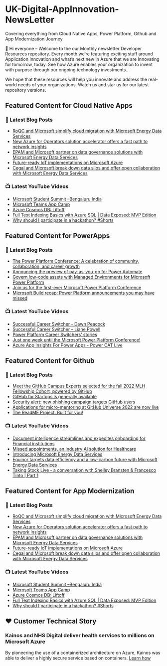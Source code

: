 # UK-Digital-AppInnovation-NewsLetter

Covering everything from Cloud Native Apps, Power Platform, Github and App Modernization Journey

👋 Hi everyone – Welcome to the our Monthly newsletter Developer Resources repository. Every month we’re featuring exciting stuff around Application Innovation and what’s next new in Azure that we are Innovating for tomorrow, today. See how Azure enables your organization to invent with purpose through our ongoing technology investments..


We hope that these resources will help you innovate and address the real-world needs of your organizations. Watch us and star us for our latest repository versions.

## Featured Content for Cloud Native Apps


### 📝 Latest Blog Posts

    
<!-- BLOGCNA:START -->
- [RoQC and Microsoft simplify cloud migration with Microsoft Energy Data Services](https://azure.microsoft.com/blog/roqc-and-microsoft-simplify-cloud-migration-with-microsoft-energy-data-services/)
- [New Azure for Operators solution accelerator offers a fast path to network insights](https://azure.microsoft.com/blog/new-azure-for-operators-solution-accelerator-offers-a-fast-path-to-network-insights/)
- [EPAM and Microsoft partner on data governance solutions with Microsoft Energy Data Services](https://azure.microsoft.com/blog/epam-and-microsoft-partner-on-data-governance-solutions-with-microsoft-energy-data-services/)
- [Future-ready IoT implementations on Microsoft Azure](https://azure.microsoft.com/blog/futureready-iot-implementations-on-microsoft-azure/)
- [Cegal and Microsoft break down data silos and offer open collaboration with Microsoft Energy Data Services](https://azure.microsoft.com/blog/cegal-and-microsoft-break-down-data-silos-and-offer-open-collaboration-with-microsoft-energy-data-services/)
<!-- BLOGCNA:END -->

### 📺 Latest YouTube Videos

 
<!-- YOUTUBECNA:START -->
- [Microsoft Student Summit –Bengaluru India](https://www.youtube.com/watch?v=BL-mYWxsSvs)
- [Microsoft Teams App Camp](https://www.youtube.com/watch?v=jIOx6oWiPg8)
- [Azure Cosmos DB: Liftoff](https://www.youtube.com/watch?v=R68fY6VR--Q)
- [Full Text Indexing Basics with Azure SQL | Data Exposed: MVP Edition](https://www.youtube.com/watch?v=WhCslE_viAs)
- [Why should I participate in a hackathon?   #Shorts](https://www.youtube.com/watch?v=mgcCQ4pvP_0)
<!-- YOUTUBECNA:END -->

##  Featured Content for PowerApps
### 📝 Latest Blog Posts
<!-- BLOGPOWER:START -->
- [The Power Platform Conference: A celebration of community, collaboration, and career growth](https://cloudblogs.microsoft.com/powerplatform/2022/09/20/the-power-platform-conference-a-celebration-of-community-collaboration-and-career-growth/)
- [Announcing the preview of pay-as-you-go for Power Automate](https://cloudblogs.microsoft.com/powerplatform/2022/07/21/announcing-the-preview-of-pay-as-you-go-for-power-automate/)
- [Govern low-code assets with Managed Environments for Microsoft Power Platform](https://cloudblogs.microsoft.com/powerplatform/2022/07/12/govern-low-code-assets-with-managed-environments-for-microsoft-power-platform/)
- [Join us for the first-ever Microsoft Power Platform Conference](https://cloudblogs.microsoft.com/powerplatform/2022/07/12/join-us-for-the-first-ever-microsoft-power-platform-conference/)
- [Microsoft Build recap: Power Platform announcements you may have missed](https://cloudblogs.microsoft.com/powerplatform/2022/05/31/microsoft-build-recap-power-platform-announcements-you-may-have-missed/)
<!-- BLOGPOWER:END -->
 ### 📺 Latest YouTube Videos
    
<!-- YOUTUBEPOWER:START -->
- [Successful Career Switcher - Dawn Peacock](https://www.youtube.com/watch?v=wK1dOZh8iNU)
- [Successful Career Switcher – Liane Powell](https://www.youtube.com/watch?v=rAD1Z9TCrFE)
- [Power Platform Career Switchers’ stories](https://www.youtube.com/watch?v=0t60-MRQzRw)
- [Just one week until the Microsoft Power Platform Conference!](https://www.youtube.com/watch?v=Xz1ecvE7nOY)
- [Azure App Insights For Power Apps - Power CAT Live](https://www.youtube.com/watch?v=nokrKJ2SfsE)
<!-- YOUTUBEPOWER:END -->

##  Featured Content for Github
### 📝 Latest Blog Posts
<!-- BLOGGITHUB:START -->
- [Meet the GitHub Campus Experts selected for the fall 2022 MLH Fellowship Cohort, powered by GitHub](https://github.blog/2022-09-23-meet-the-github-campus-experts-selected-for-the-fall-2022-mlh-fellowship-cohort-powered-by-github/)
- [GitHub for Startups is generally available](https://github.blog/2022-09-22-github-for-startups-is-generally-available/)
- [Security alert: new phishing campaign targets GitHub users](https://github.blog/2022-09-21-security-alert-new-phishing-campaign-targets-github-users/)
- [Applications for micro-mentoring at GitHub Universe 2022 are now live](https://github.blog/2022-09-21-applications-for-micro-mentoring-at-github-universe-2022-are-now-live/)
- [The ReadME Project: Built for you!](https://github.blog/2022-09-21-the-readme-project-built-for-you/)
<!-- BLOGGITHUB:END -->
### 📺 Latest YouTube Videos
<!-- YOUTUBEGITHUB:START -->
- [Document intelligence streamlines and expedites onboarding for Financial institutions](https://www.youtube.com/watch?v=KeNmo7qdnms)
- [Missed appointments, an Industry AI solution for Healthcare](https://www.youtube.com/watch?v=WBXzK4YlqtU)
- [Introducing Microsoft Energy Data Services](https://www.youtube.com/watch?v=2dv-iXQgaq4)
- [Equinor targets data efficiency and a low-carbon future with Microsoft Energy Data Services](https://www.youtube.com/watch?v=cs-qek0Aqmc)
- [Taking Stock Live - a conversation with Shelley Bransten &amp; Francesco Tinto | Part 1](https://www.youtube.com/watch?v=-6vQdsHuruI)
<!-- YOUTUBEGITHUB:END -->
##  Featured Content for App Modernization
### 📝 Latest Blog Posts
<!-- BLOGAPPMOD:START -->
- [RoQC and Microsoft simplify cloud migration with Microsoft Energy Data Services](https://azure.microsoft.com/blog/roqc-and-microsoft-simplify-cloud-migration-with-microsoft-energy-data-services/)
- [New Azure for Operators solution accelerator offers a fast path to network insights](https://azure.microsoft.com/blog/new-azure-for-operators-solution-accelerator-offers-a-fast-path-to-network-insights/)
- [EPAM and Microsoft partner on data governance solutions with Microsoft Energy Data Services](https://azure.microsoft.com/blog/epam-and-microsoft-partner-on-data-governance-solutions-with-microsoft-energy-data-services/)
- [Future-ready IoT implementations on Microsoft Azure](https://azure.microsoft.com/blog/futureready-iot-implementations-on-microsoft-azure/)
- [Cegal and Microsoft break down data silos and offer open collaboration with Microsoft Energy Data Services](https://azure.microsoft.com/blog/cegal-and-microsoft-break-down-data-silos-and-offer-open-collaboration-with-microsoft-energy-data-services/)
<!-- BLOGAPPMOD:END -->
### 📺 Latest YouTube Videos
<!-- YOUTUBEAPPMOD:START -->
- [Microsoft Student Summit –Bengaluru India](https://www.youtube.com/watch?v=BL-mYWxsSvs)
- [Microsoft Teams App Camp](https://www.youtube.com/watch?v=jIOx6oWiPg8)
- [Azure Cosmos DB: Liftoff](https://www.youtube.com/watch?v=R68fY6VR--Q)
- [Full Text Indexing Basics with Azure SQL | Data Exposed: MVP Edition](https://www.youtube.com/watch?v=WhCslE_viAs)
- [Why should I participate in a hackathon?   #Shorts](https://www.youtube.com/watch?v=mgcCQ4pvP_0)
<!-- YOUTUBEAPPMOD:END -->


## ♥️ Customer Technical Story 

### Kainos and NHS Digital deliver health services to millions on Microsoft Azure

By pioneering the use of a containerized architecture on Azure, Kainos was able to deliver a highly secure service based on containers. [Learn how](https://customers.microsoft.com/en-us/story/1368348549535774520-kainos-and-nhs-digital-deliver-health-services-to-millions-on-microsoft-azure)

